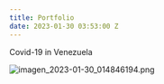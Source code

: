 ```yaml
---
title: Portfolio
date: 2023-01-30 03:53:00 Z
---
```


Covid-19 in Venezuela

![imagen_2023-01-30_014846194.png](/uploads/imagen_2023-01-30_014846194.png)